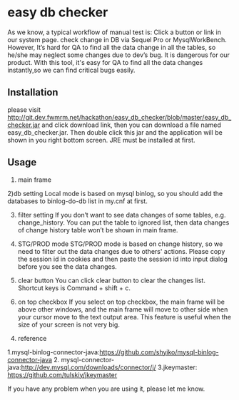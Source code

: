 easy db checker
=============
As we know, a typical workflow of manual test  is: 
Click a button or link in our system page.
check change in DB via Sequel Pro or MysqlWorkBench.
However,  It’s hard for QA to find all the data change in all the tables, so he/she may neglect some changes due to dev’s bug. It is dangerous for our product. With this tool, it's easy for QA to find all the data changes instantly,so we can find critical bugs easily.

## Installation
please visit http://git.dev.fwmrm.net/hackathon/easy_db_checker/blob/master/easy_db_checker.jar and click download link, then you can download a file named easy_db_checker.jar.  Then double click this jar and the application will be shown in you right bottom screen. JRE must be installed at first.

## Usage
1) main frame

2)db setting
Local mode is based on mysql binlog, so you should add the databases to binlog-do-db list in my.cnf at first.

3) filter setting
If you don’t want to see data changes of some tables, e.g. change_history. You can put the table to ignored list, then data changes of change history table won’t be shown in main frame.

4) STG/PROD mode
STG/PROD mode is based on change history, so we need to filter out the data changes due to others' actions. Please copy the session id in cookies and then paste the session id into input dialog before you see the data changes.

5) clear button
You can click clear button to clear the changes list.  Shortcut keys is Command + shift + c.

6) on top checkbox
If you select  on top checkbox, the main frame will be above other windows, and the main frame will move to other side when your cursor move to the text output area. This feature is useful when the size of your screen is not very big.


4. reference

1.mysql-binlog-connector-java:https://github.com/shyiko/mysql-binlog-connector-java
2. mysql-connector-java:http://dev.mysql.com/downloads/connector/j/
3.jkeymaster: https://github.com/tulskiy/jkeymaster


If you have any problem when you are using it, please let me know.
